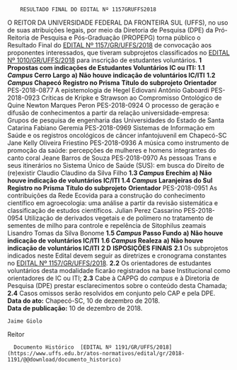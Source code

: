         RESULTADO FINAL DO EDITAL Nº 1157GRUFFS2018  

 O REITOR DA UNIVERSIDADE FEDERAL DA FRONTEIRA SUL (UFFS), no uso de suas atribuições legais, por meio da Diretoria de Pesquisa (DPE) da Pró-Reitoria de Pesquisa e Pós-Graduação (PROPEPG) torna público o Resultado Final do [EDITAL Nº 1157/GR/UFFS/2018](https://www.uffs.edu.br/atos-normativos/edital/gr/2018-1157) de convocação aos proponentes interessados, que tiveram subprojetos classificados no [EDITAL Nº 1010/GR/UFFS/2018](https://www.uffs.edu.br/atos-normativos/edital/gr/2018-1010) para inscrição de estudantes voluntários.  **1 Propostas com indicações de Estudantes Voluntários IC ou ITI:** **1.1 *Campus*  Cerro Largo** **a) Não houve indicação de voluntários IC/ITI** **1.2 *Campus*  Chapecó**     **Registro no Prisma**   **Título do subprojeto**   **Orientador**     PES-2018-0877   A epistemologia de Hegel   Ediovani Antônio Gaboardi     PES-2018-0923   Críticas de Kripke e Strawson ao Compromisso Ontológico de Quine   Newton Marques Peron     PES-2018-0924   O processo de geração e difusão de conhecimentos a partir da relação universidade-empresa: Grupos de pesquisa de engenharia das Universidades do Estado de Santa Catarina   Fabiano Geremia     PES-2018-0969   Sistemas de Informação em Saúde e os registros oncológicos de câncer infantojuvenil em Chapecó-SC   Jane Kelly Oliveira Friestino     PES-2018-0936   A música como instrumento de promoção da saúde: percepções de mulheres e homens integrantes do canto coral   Jeane Barros de Souza     PES-2018-0970   As pessoas Trans e seus itinerários no Sistema Único de Saúde (SUS): em busca do Direito de (re)existir   Claudio Claudino da Silva Filho     **1.3 *Campus*  Erechim** **a) Não houve indicação de voluntários IC/ITI** **1.4 *Campus*  Laranjeiras do Sul**     **Registro no Prisma**   **Título do subprojeto**   **Orientador**     PES-2018-0951   As contribuições da Rede Ecovida para a construção do conhecimento científico em agroecologia: uma análise a partir da revisão sistemática e classificação de estudos científicos.   Julian Perez Cassarino     PES-2018-0954   Utilização de derivados vegetais e de polímero no tratamento de sementes de milho para controle e repelência de Sitophilus zeamais   Lisandro Tomas da Silva Bonome     **1.5 *Campus*  Passo Fundo** **a) Não houve indicação de voluntários IC/ITI** **1.6 *Campus*  Realeza** **a) Não houve indicação de voluntários IC/ITI**  **2 D** **ISPOSIÇÕES FINAIS** **2.1**  Os subprojetos indicados neste Edital devem seguir as diretrizes e cronograma constantes no [EDITAL Nº 1157/GR/UFFS/2018](https://www.uffs.edu.br/atos-normativos/edital/gr/2018-1157). **2.2**  Os orientadores de estudantes voluntários desta modalidade ficarão registrados na base Institucional como orientadores de IC ou ITI; **2.3**  Cabe à CAPPG do *campus*  e à Diretoria de Pesquisa (DPE) prestar esclarecimentos sobre o conteúdo desta Chamada; **2.4**  Casos omissos serão resolvidos em conjunto pelo CAP e pela DPE.      **Data do ato:** Chapecó-SC, 10 de dezembro de 2018.   
 **Data de publicação:**  10 de dezembro de 2018. 

    Jaime Giolo   
 Reitor 

      Documento Histórico  [EDITAL Nº 1191/GR/UFFS/2018](https://www.uffs.edu.br/atos-normativos/edital/gr/2018-1191/@@download/documento_historico)     
      
